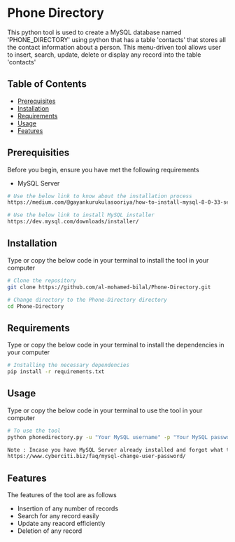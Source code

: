 # Phone Directory
This python tool is used to create a MySQL database named 'PHONE_DIRECTORY' using python that has a table 'contacts' that stores all the contact information about a person. This menu-driven tool allows user to insert, search, update, delete or display any record into the table 'contacts'  

## Table of Contents

- [Prerequisites](#prerequisites)
- [Installation](#installation)
- [Requirements](#requirements)
- [Usage](#usage)
- [Features](#features)


## Prerequisities

Before you begin, ensure you have met the following requirements
- MySQL Server

```bash
# Use the below link to know about the installation process
https://medium.com/@gayankurukulasooriya/how-to-install-mysql-8-0-33-server-on-windows-11-e5ddb2e9cc6e

# Use the below link to install MySQL installer
https://dev.mysql.com/downloads/installer/

```


## Installation

Type or copy the below code in your terminal to install the tool in your computer 

```bash
# Clone the repository
git clone https://github.com/al-mohamed-bilal/Phone-Directory.git

# Change directory to the Phone-Directory directory
cd Phone-Directory

```
## Requirements

Type or copy the below code in your terminal to install the dependencies in your computer 

```bash
# Installing the necessary dependencies
pip install -r requirements.txt

```

## Usage

Type or copy the below code in your terminal to use the tool in your computer

```bash
# To use the tool
python phonedirectory.py -u "Your MySQL username" -p "Your MySQL password"

Note : Incase you have MySQL Server already installed and forgot what the password is try changing the password using the below link
https://www.cyberciti.biz/faq/mysql-change-user-password/

```

## Features

The features of the tool are as follows
- Insertion of any number of records
- Search for any record easily
- Update any reacord efficiently
- Deletion of any record

